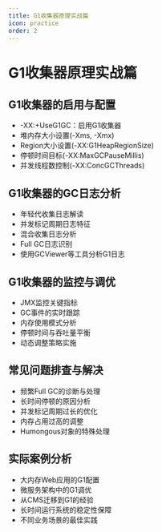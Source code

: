 ```yaml
---
title: G1收集器原理实战篇
icon: practice
order: 2
---
```


# G1收集器原理实战篇

## G1收集器的启用与配置
- -XX:+UseG1GC：启用G1收集器
- 堆内存大小设置(-Xms, -Xmx)
- Region大小设置(-XX:G1HeapRegionSize)
- 停顿时间目标(-XX:MaxGCPauseMillis)
- 并发线程数控制(-XX:ConcGCThreads)

## G1收集器的GC日志分析
- 年轻代收集日志解读
- 并发标记周期日志特征
- 混合收集日志分析
- Full GC日志识别
- 使用GCViewer等工具分析G1日志

## G1收集器的监控与调优
- JMX监控关键指标
- GC事件的实时跟踪
- 内存使用模式分析
- 停顿时间与吞吐量平衡
- 动态调整策略实施

## 常见问题排查与解决
- 频繁Full GC的诊断与处理
- 长时间停顿的原因分析
- 并发标记周期过长的优化
- 内存占用过高的调整
- Humongous对象的特殊处理

## 实际案例分析
- 大内存Web应用的G1配置
- 微服务架构中的G1调优
- 从CMS迁移到G1的经验
- 长时间运行系统的稳定性保障
- 不同业务场景的最佳实践
